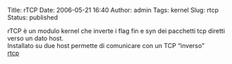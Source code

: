 Title: rTCP
Date: 2006-05-21 16:40
Author: admin
Tags: kernel
Slug: rtcp
Status: published

rTCP è un modulo kernel che inverte i flag fin e syn dei pacchetti tcp
diretti verso un dato host.  
Installato su due host permette di comunicare con un TCP “inverso”  
[rtcp](https://github.com/pbertera/junk/tree/master/rtcp)
